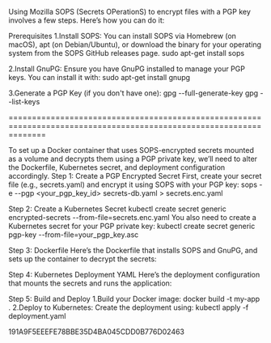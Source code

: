 Using Mozilla SOPS (Secrets OPerationS) to encrypt files with a PGP key involves a few steps. Here’s how you can do it:

Prerequisites
1.Install SOPS: You can install SOPS via Homebrew (on macOS), apt (on Debian/Ubuntu), or download the binary for your operating system from the SOPS GitHub releases page.
sudo apt-get install sops

2.Install GnuPG: Ensure you have GnuPG installed to manage your PGP keys. You can install it with:
sudo apt-get install gnupg

3.Generate a PGP Key (if you don't have one):
gpg --full-generate-key
gpg --list-keys

====================================================================================================================

To set up a Docker container that uses SOPS-encrypted secrets mounted as a volume and decrypts them using a PGP private key, we’ll need to alter the Dockerfile, Kubernetes secret, and deployment configuration accordingly.
Step 1: Create a PGP Encrypted Secret
First, create your secret file (e.g., secrets.yaml) and encrypt it using SOPS with your PGP key:
sops -e --pgp <your_pgp_key_id> secrets-db.yaml > secrets.enc.yaml

Step 2: Create a Kubernetes Secret
kubectl create secret generic encrypted-secrets --from-file=secrets.enc.yaml
You also need to create a Kubernetes secret for your PGP private key:
kubectl create secret generic pgp-key --from-file=your_pgp_key.asc

Step 3: Dockerfile
Here’s the Dockerfile that installs SOPS and GnuPG, and sets up the container to decrypt the secrets:

Step 4: Kubernetes Deployment YAML
Here’s the deployment configuration that mounts the secrets and runs the application:

Step 5: Build and Deploy
1.Build your Docker image:
docker build -t my-app .
2.Deploy to Kubernetes: Create the deployment using:
kubectl apply -f deployment.yaml



191A9F5EEEFE78BBE35D4BA045CDD0B776D02463